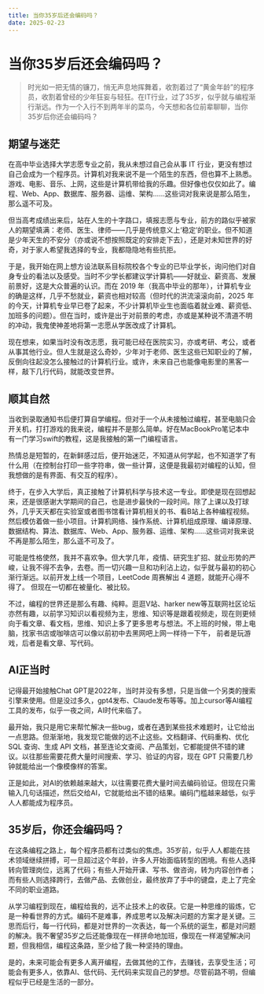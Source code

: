 ```yaml
---
title: 当你35岁后还会编码吗？
date: 2025-02-23
---
```


# 当你35岁后还会编码吗？

> 时光如一把无情的镰刀，悄无声息地挥舞着，收割着过了“黄金年龄”的程序员，收割着曾经的少年狂妄与轻狂。在IT行业，过了35岁，似乎就与编程渐行渐远。作为一个入行不到两年半的菜鸟，今天想和各位前辈聊聊，当你35岁后你还会编码吗？

## 期望与迷茫

在高中毕业选择大学志愿专业之前，我从未想过自己会从事 IT 行业，更没有想过自己会成为一个程序员。计算机对我来说不是一个陌生的东西，但也算不上熟悉。游戏、电影、音乐、上网，这些是计算机带给我的乐趣。但好像也仅仅如此了。编程、Web、App、数据库、服务器、运维、架构……这些词对我来说是那么陌生，那么遥不可及。

但当高考成绩出来后，站在人生的十字路口，填报志愿与专业，前方的路似乎被家人的期望填满：老师、医生、律师——几乎是传统意义上‘稳定’的职业。但不知道是少年天生的不安分（亦或说不想按照既定的安排走下去），还是对未知世界的好奇，对于家人希望我选择的专业，我都隐隐地有些抗拒。

于是，我开始在网上想方设法联系目标院校各个专业的已毕业学长，询问他们对自身专业的看法以及感受。当时不少学长都建议学计算机——好就业、薪资高、发展前景好，这是大众普遍的认识。而在 2019 年（我高中毕业的那年），计算机专业的确是这样，几乎不愁就业，薪资也相对较高（但时代的洪流滚滚向前，2025 年的今天，计算机专业早已卷了起来，不少计算机毕业生也面临着就业难、薪资低、加班多的问题）。但在当时，或许是出于对前景的考虑，亦或是某种说不清道不明的冲动，我鬼使神差地将第一志愿从学医改成了计算机。

现在想来，如果当时没有改志愿，我可能已经在医院实习，亦或考研、考公，或者从事其他行业。但人生就是这么奇妙，少年对于老师、医生这些已知职业的了解，反倒向往起没怎么接触过的计算机行业。或许，未来自己也能像电影里的黑客一样，敲下几行代码，就能改变世界。

## 顺其自然

当收到录取通知书后便打算自学编程。但对于一个从未接触过编程，甚至电脑只会开关机，打打游戏的我来说，编程并不是那么简单。好在MacBookPro笔记本中有一门学习swift的教程，这是我接触的第一门编程语言。

热情总是短暂的，在新鲜感过后，便开始迷茫，不知道从何学起，也不知道学了有什么用（在控制台打印一些字符串，做一些计算，这便是我最初对编程的认知，但我想做的是有界面、有交互的程序）。

终于，在步入大学后，真正接触了计算机科学与技术这一专业。即使是现在回想起来，还是很感谢大学期间的自己，也是进步最快的一段时间。除了上课以及打球外，几乎天天都在实验室或者图书馆看计算机相关的书、看B站上各种编程视频。
然后模仿着做一些小项目。计算机网络、操作系统、计算机组成原理、编译原理、数据结构、算法、数据库、Web、App、服务器、运维、架构……这些词对我来说不再是那么陌生，那么遥不可及了。

可能是性格使然，我并不喜欢争。但大学几年，疫情、研究生扩招、就业形势的严峻，让我不得不去争，去卷。而一切兴趣一旦和功利沾上边，似乎就与最初的初心渐行渐远。以前开发上线一个项目，LeetCode 周赛解出 4 道题，就能开心得不得了。
但现在一切都在被量化、被比较。

不过，编程的世界还是那么有趣、纯粹。逛逛V站、harker new等互联网社区论坛亦然有趣，以前学习知识以看视频为主，思维、知识等是跟着视频走，现在则更倾向于看文章、看文档，思维、知识上多了更多思考与想法。不上班的时候，带上电脑，找家书店或咖啡店可以像以前初中去黑网吧上网一样待一下午，
前者是玩游戏，后者是看文章、写代码。  

## AI正当时

记得最开始接触Chat GPT是2022年，当时并没有多想，只是当做一个另类的搜索引擎来使用。但是没过多久，gpt4发布、Claude发布等等。加上cursor等AI编程工具的发布，似乎一夜之间，AI时代来临了。

最开始，我只是用它来帮忙解决一些bug，或者在遇到某些技术难题时，让它给出一点思路。但渐渐地，我发现它能做的远不止这些。文档翻译、代码重构、优化 SQL 查询、生成 API 文档，甚至连论文查阅、产品策划，它都能提供不错的建议。以往那些需要花费大量时间搜索、学习、验证的内容，现在 GPT 只需要几秒钟就能给出一个像模像样的答案。

正是如此，对AI的依赖越来越大，以往需要花费大量时间去编码验证。但现在只需输入几句话描述，然后交给AI，它就能给出不错的结果。编码门槛越来越低，似乎人人都能成为程序员。


## 35岁后，你还会编码吗？

在这条编程之路上，每个程序员都有过类似的焦虑。35岁前，似乎人人都能在技术领域继续拼搏，可一旦超过这个年龄，许多人开始面临转型的困境。有些人选择转向管理岗位，远离了代码；有些人开始开课、写书、做咨询，转为内容创作者；而有些人则选择跨行，去做产品、去做创业，最终放弃了手中的键盘，走上了完全不同的职业道路。

从学习编程到现在，编程给我的，远不止技术上的收获。它是一种思维的锻炼，它是一种看世界的方式。编码不是难事，养成思考以及解决问题的方案才是关键。三思而后行，每一行代码，都是对世界的一次表达，每一个系统的诞生，都是对问题的解决。我不奢望35岁之后还能像现在一样拼命地加班，像现在一样渴望解决问题，但我相信，编程这条路，至少给了我一种坚持的理由。

是的，未来可能会有更多人离开编程，去做其他的工作，去赚钱，去享受生活；可能会有更多人，依靠AI、低代码、无代码来实现自己的梦想。尽管前路不明，但编程似乎已经是生活的一部分。











